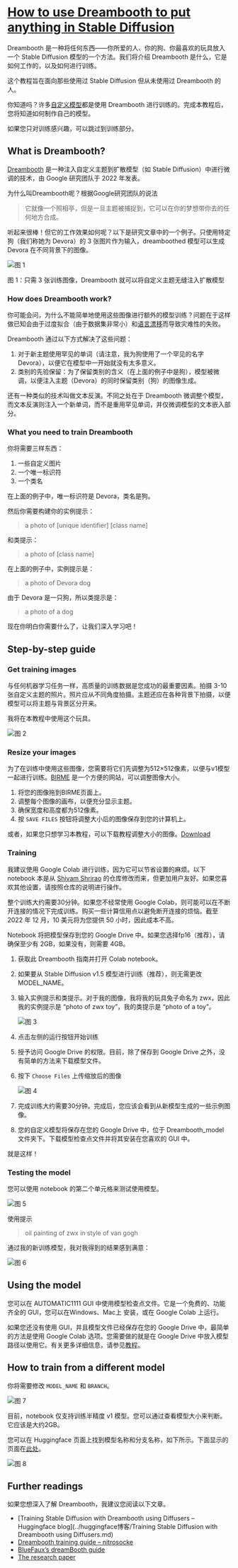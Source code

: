 # [How to use Dreambooth to put anything in Stable Diffusion](https://stable-diffusion-art.com/dreambooth/)

Dreambooth 是一种将任何东西——你所爱的人、你的狗、你最喜欢的玩具放入一个 Stable Diffusion 模型的一个方法。我们将介绍 Dreambooth 是什么，它是如何工作的，以及如何进行训练。

这个教程旨在面向那些使用过 Stable Diffusion 但从未使用过 Dreambooth 的人。

你知道吗？许多[自定义模型](https://stable-diffusion-art.com/models/)都是使用 Dreambooth 进行训练的。完成本教程后，您将知道如何制作自己的模型。

如果您只对训练感兴趣，可以跳过到训练部分。

## What is Dreambooth?

[Dreambooth](https://dreambooth.github.io/) 是一种注入自定义主题到扩散模型（如 Stable Diffusion）中进行微调的技术，由 Google 研究团队于 2022 年发表。

为什么叫Dreambooth呢？根据Google研究团队的说法

> 它就像一个照相亭，但是一旦主题被捕捉到，它可以在你的梦想带你去的任何地方合成。

听起来很棒！但它的工作效果如何呢？以下是研究文章中的一个例子。只使用特定狗（我们称她为 Devora）的 3 张图片作为输入，dreamboothed 模型可以生成 Devora 在不同背景下的图像。

<img src="./assets/How-to-use-Dreambooth-in-sd-fig1.jpg" title="图 1">

图 1：只需 3 张训练图像，Dreambooth 就可以将自定义主题无缝注入扩散模型

### How does Dreambooth work?

你可能会问，为什么不能简单地使用这些图像进行额外的模型训练？问题在于这样做已知会由于过度拟合（由于数据集非常小）和[语言漂移](https://arxiv.org/abs/1909.04499)而导致灾难性的失败。

Dreambooth 通过以下方式解决了这些问题：

1. 对于新主题使用罕见的单词（请注意，我为狗使用了一个罕见的名字 Devora），以便它在模型中一开始就没有太多意义。
2. 类别的先验保留：为了保留类别的含义（在上面的例子中是狗），模型被微调，以便注入主题（Devora）的同时保留类别（狗）的图像生成。

还有一种类似的技术叫做文本反演。不同之处在于 Dreambooth 微调整个模型，而文本反演则注入一个新单词，而不是重用罕见单词，并仅微调模型的文本嵌入部分。

### What you need to train Dreambooth

你将需要三样东西：

1. 一些自定义图片
2. 一个唯一标识符
3. 一个类名

在上面的例子中，唯一标识符是 Devora，类名是狗。

然后你需要构建你的实例提示：

> a photo of [unique identifier] [class name]

和类提示：

> a photo of [class name]

在上面的例子中，实例提示是：

> a photo of Devora dog

由于 Devora 是一只狗，所以类提示是：

> a photo of a dog

现在你明白你需要什么了，让我们深入学习吧！

## Step-by-step guide

### Get training images

与任何机器学习任务一样，高质量的训练数据是您成功的最重要因素。拍摄 3-10 张自定义主题的照片。照片应从不同角度拍摄。主题还应在各种背景下拍摄，以便模型可以将主题与背景区分开来。

我将在本教程中使用这个玩具。

<img src="./assets/How-to-use-Dreambooth-in-sd-fig2.jpg" title="图 2">

### Resize your images

为了在训练中使用这些图像，您需要将它们先调整为512×512像素，以便与v1模型一起进行训练。[BIRME](https://www.birme.net/?target_width=512&target_height=512) 是一个方便的网站，可以调整图像大小。

1. 将您的图像拖到BIRME页面上。
2. 调整每个图像的画布，以便充分显示主题。 
3. 确保宽度和高度都为512像素。 
4. 按 `SAVE FILES` 按钮将调整大小后的图像保存到您的计算机上。

或者，如果您只想学习本教程，可以下载教程调整大小的图像。[Download](https://stable-diffusion-art.com/wp-content/uploads/2022/12/dreambooth_training_images.zip)

### Training

我建议使用 Google Colab 进行训练，因为它可以节省设置的麻烦。以下 notebook 本是从 [Shivam Shrirao](https://github.com/ShivamShrirao) 的仓库修改而来，但更加用户友好。如果您喜欢其他设置，请按照仓库的说明进行操作。

整个训练大约需要30分钟。如果您不经常使用 Google Colab，则可能可以在不断开连接的情况下完成训练。购买一些计算信用点以避免断开连接的烦恼。截至 2022 年 12 月，10 美元将为您提供 50 小时，因此成本不高。

Notebook 将把模型保存到您的 Google Drive 中。如果您选择fp16（推荐），请确保至少有 2GB，如果没有，则需要 4GB。

1. 获取此 Dreambooth 指南并打开 Colab notebook。

2. 如果要从 Stable Diffusion v1.5 模型进行训练（推荐），则无需更改 MODEL_NAME。

3. 输入实例提示和类提示。对于我的图像，我将我的玩具兔子命名为 zwx，因此我的实例提示是 “photo of zwx toy”，我的类提示是 “photo of a toy”。

   <img src="./assets/How-to-use-Dreambooth-in-sd-fig3.jpg" title="图 3">

4. 点击左侧的运行按钮开始训练

5. 授予访问 Google Drive 的权限。目前，除了保存到 Google Drive 之外，没有简单的方法来下载模型文件。

6. 按下 `Choose Files` 上传缩放后的图像

   <img src="./assets/How-to-use-Dreambooth-in-sd-fig4.jpg" title="图 4">

7. 完成训练大约需要30分钟。完成后，您应该会看到从新模型生成的一些示例图像。

8. 您的自定义模型将保存在您的 Google Drive 中，位于 Dreambooth_model 文件夹下。下载模型检查点文件并将其安装在您喜欢的 GUI 中。

就是这样！

### Testing the model

您可以使用 notebook 的第二个单元格来测试使用模型。

<img src="./assets/How-to-use-Dreambooth-in-sd-fig5.jpg" title="图 5">

使用提示

> oil painting of zwx in style of van gogh

通过我的新训练模型，我对我得到的结果感到满意：

<img src="./assets/How-to-use-Dreambooth-in-sd-fig6.jpg" title="图 6">

## Using the model

您可以在 AUTOMATIC1111 GUI 中使用模型检查点文件。它是一个免费的、功能齐全的 GUI，您可以在Windows、Mac上 安装，或在 Google Colab 上运行。

如果您还没有使用 GUI，并且模型文件已经保存在您的 Google Drive 中，最简单的方法是使用 Google Colab 选项。您需要做的就是在 Google Drive 中放入模型路径以使用它。有关更多详细信息，请参见[教程](https://stable-diffusion-art.com/automatic1111-colab/#Step-by-step_instructions_to_run_Colab_notebook)。

## How to train from a different model

你将需要修改 `MODEL_NAME` 和 `BRANCH`。

<img src="./assets/How-to-use-Dreambooth-in-sd-fig7.jpg" title="图 7">

目前，notebook 仅支持训练半精度 v1 模型。您可以通过查看模型大小来判断。它应该是大约2GB。

您可以在 Huggingface 页面上找到模型名称和分支名称，如下所示。下面显示的页面在[此处](https://huggingface.co/runwayml/stable-diffusion-v1-5/tree/fp16)。

<img src="./assets/How-to-use-Dreambooth-in-sd-fig8.jpg" title="图 8">

## Further readings

如果您想深入了解 Dreambooth，我建议您阅读以下文章。

- [Training Stable Diffusion with Dreambooth using Diffusers – Huggingface blog](../huggingface博客/Training Stable Diffusion with Dreambooth using Diffusers.md)
- [Dreambooth training guide – nitrosocke](https://github.com/nitrosocke/dreambooth-training-guide)
- [BlueFaux’s dreamBooth guide](https://docs.google.com/document/d/1xHSHEohmCOLlhdCY0ox4EARFKKU29XbFd8ji8UgjGn4/edit)
- [The research paper](https://arxiv.org/abs/2208.12242)



<!-- 完成标志, 看不到, 请忽略! -->